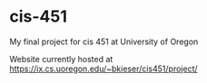 # cis-451
My final project for cis 451 at University of Oregon

Website currently hosted at https://ix.cs.uoregon.edu/~bkieser/cis451/project/